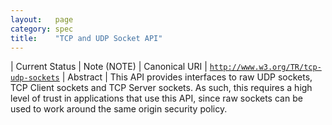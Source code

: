 ```yaml
---
layout:   page
category: spec
title:    "TCP and UDP Socket API"
---
```


| Current Status | Note (NOTE)
| Canonical URI | [`http://www.w3.org/TR/tcp-udp-sockets`](http://www.w3.org/TR/tcp-udp-sockets)
| Abstract | This API provides interfaces to raw UDP sockets, TCP Client sockets and TCP Server sockets. As such, this requires a high level of trust in applications that use this API, since raw sockets can be used to work around the same origin security policy.